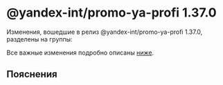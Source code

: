 # @yandex-int/promo-ya-profi 1.37.0

<!-- ЧЕЛОВЕЧЕСКОЕ ВСТУПЛЕНИЕ -->

Изменения, вошедшие в релиз @yandex-int/promo-ya-profi 1.37.0, разделены на группы:

Все важные изменения подробно описаны [ниже](#Пояснения).

## Пояснения

